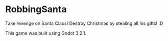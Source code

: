 # RobbingSanta

Take revenge on Santa Claus! Destroy Christmas by stealing all his gifts! :D

This game was built using Godot 3.2.1.

